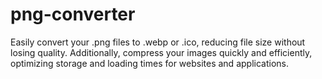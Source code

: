 # png-converter
Easily convert your .png files to .webp or .ico, reducing file size without losing quality. Additionally, compress your images quickly and efficiently, optimizing storage and loading times for websites and applications.
